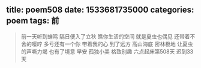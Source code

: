 title: poem508
date: 1533681735000
categories: poem
tags: 前
---
> 前一天听到蝉鸣
隔日便入了立秋
瞧你生活的空间
就是夏虫也偶见
还带着不舍的嘤咛
多亏还有一个你
带着我的心
到了远方
高山海底
密林极地
让夏虫的声嘶力竭
也有了境意
早安
孤独小美
格致别趣
六点起床第508天 迟到33天